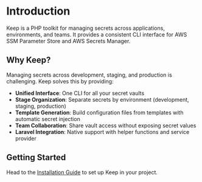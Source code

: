 # Introduction

Keep is a PHP toolkit for managing secrets across applications, environments, and teams. It provides a consistent CLI interface for AWS SSM Parameter Store and AWS Secrets Manager.

## Why Keep?

Managing secrets across development, staging, and production is challenging. Keep solves this by providing:

- **Unified Interface**: One CLI for all your secret vaults
- **Stage Organization**: Separate secrets by environment (development, staging, production)
- **Template Generation**: Build configuration files from templates with automatic secret injection
- **Team Collaboration**: Share vault access without exposing secret values
- **Laravel Integration**: Native support with helper functions and service provider

## Getting Started

Head to the [Installation Guide](./installation) to set up Keep in your project.